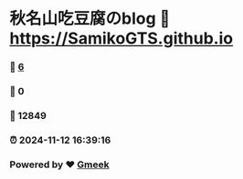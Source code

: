 # 秋名山吃豆腐のblog :link: https://SamikoGTS.github.io 
### :page_facing_up: [6](https://SamikoGTS.github.io/tag.html) 
### :speech_balloon: 0 
### :hibiscus: 12849 
### :alarm_clock: 2024-11-12 16:39:16 
### Powered by :heart: [Gmeek](https://github.com/Meekdai/Gmeek)
